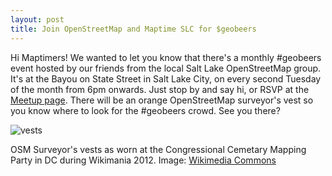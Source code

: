 ```yaml
---
layout: post
title: Join OpenStreetMap and Maptime SLC for $geobeers
---
```


Hi Maptimers! We wanted to let you know that there's a monthly #geobeers event hosted by our friends from the local Salt Lake OpenStreetMap group. It's at the Bayou on State Street in Salt Lake City, on every second Tuesday of the month from 6pm onwards. Just stop by and say hi, or RSVP at the [Meetup page](http://www.meetup.com/openstreetmap-slc/events/221102550/). There will be an orange OpenStreetMap surveyor's vest so you know where to look for the #geobeers crowd. See you there?

![vests](http://upload.wikimedia.org/wikipedia/commons/4/4f/Congressional_Cemetery_Mapping_Party.JPG)

OSM Surveyor's vests as worn at the Congressional Cemetary Mapping Party in DC during Wikimania 2012. Image: [Wikimedia Commons](http://upload.wikimedia.org/wikipedia/commons/4/4f/Congressional_Cemetery_Mapping_Party.JPG)